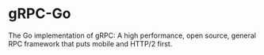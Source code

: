 # gRPC-Go


The Go implementation of gRPC: A high performance, open source, general RPC framework that puts mobile and HTTP/2 first. 
